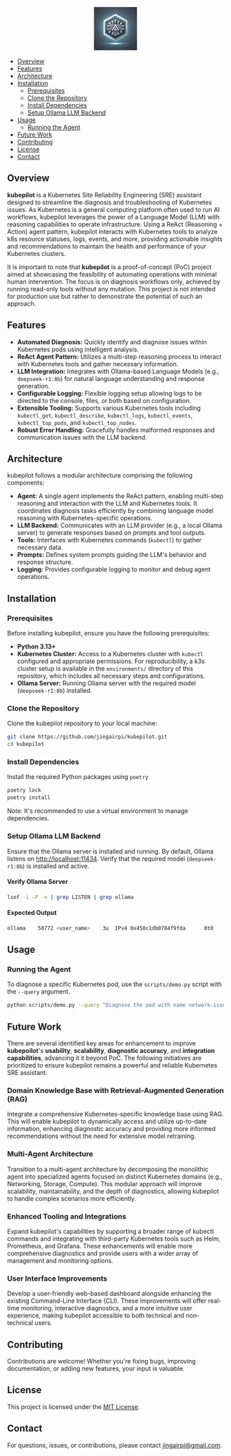 <div align="center">
  <img src="assets/logo.png" alt="kubepilot Logo" />
</div>

- [Overview](#overview)
- [Features](#features)
- [Architecture](#architecture)
- [Installation](#installation)
  - [Prerequisites](#prerequisites)
  - [Clone the Repository](#clone-the-repository)
  - [Install Dependencies](#install-dependencies)
  - [Setup Ollama LLM Backend](#setup-ollama-llm-backend)
- [Usage](#usage)
  - [Running the Agent](#running-the-agent)
- [Future Work](#future-work)
- [Contributing](#contributing)
- [License](#license)
- [Contact](#contact)

## Overview

**kubepilot** is a Kubernetes Site Reliability Engineering (SRE) assistant designed to streamline the diagnosis and troubleshooting of Kubernetes issues. As Kubernetes is a general computing platform often used to run AI workflows, kubepilot leverages the power of a Language Model (LLM) with reasoning capabilities to operate infrastructure. Using a ReAct (Reasoning + Action) agent pattern, kubepilot interacts with Kubernetes tools to analyze k8s resource statuses, logs, events, and more, providing actionable insights and recommendations to maintain the health and performance of your Kubernetes clusters.

It is important to note that **kubepilot** is a proof-of-concept (PoC) project aimed at showcasing the feasibility of automating operations with minimal human intervention. The focus is on diagnosis workflows only, achieved by running read-only tools without any mutation. This project is not intended for production use but rather to demonstrate the potential of such an approach.

## Features

- **Automated Diagnosis:** Quickly identify and diagnose issues within Kubernetes pods using intelligent analysis.
- **ReAct Agent Pattern:** Utilizes a multi-step reasoning process to interact with Kubernetes tools and gather necessary information.
- **LLM Integration:** Integrates with Ollama-based Language Models (e.g., `deepseek-r1:8b`) for natural language understanding and response generation.
- **Configurable Logging:** Flexible logging setup allowing logs to be directed to the console, files, or both based on configuration.
- **Extensible Tooling:** Supports various Kubernetes tools including `kubectl_get`, `kubectl_describe`, `kubectl_logs`, `kubectl_events`, `kubectl_top_pods`, and `kubectl_top_nodes`.
- **Robust Error Handling:** Gracefully handles malformed responses and communication issues with the LLM backend.

## Architecture

kubepilot follows a modular architecture comprising the following components:

- **Agent:** A single agent implements the ReAct pattern, enabling multi-step reasoning and interaction with the LLM and Kubernetes tools. It coordinates diagnosis tasks efficiently by combining language model reasoning with Kubernetes-specific operations.
- **LLM Backend:** Communicates with an LLM provider (e.g., a local Ollama server) to generate responses based on prompts and tool outputs.
- **Tools:** Interfaces with Kubernetes commands (`kubectl`) to gather necessary data.
- **Prompts:** Defines system prompts guiding the LLM's behavior and response structure.
- **Logging:** Provides configurable logging to monitor and debug agent operations.

## Installation

### Prerequisites

Before installing kubepilot, ensure you have the following prerequisites:

- **Python 3.13+**
- **Kubernetes Cluster:** Access to a Kubernetes cluster with `kubectl` configured and appropriate permissions. For reproducibility, a k3s cluster setup is available in the `environments/` directory of this repository, which includes all necessary steps and configurations.
- **Ollama Server:** Running Ollama server with the required model (`deepseek-r1:8b`) installed.

### Clone the Repository

Clone the kubepilot repository to your local machine:

```bash
git clone https://github.com/jingairpi/kubepilot.git
cd kubepilot
```

### Install Dependencies

Install the required Python packages using `poetry`

```bash
poetry lock
poetry install
```

Note: It's recommended to use a virtual environment to manage dependencies.

### Setup Ollama LLM Backend

Ensure that the Ollama server is installed and running. By default, Ollama listens on [http://localhost:11434](http://localhost:11434). Verify that the required model (`deepseek-r1:8b`) is installed and active.

#### Verify Ollama Server

```bash
lsof -i -P -n | grep LISTEN | grep ollama
```

#### Expected Output

```bash
ollama    50772 <user_name>    3u  IPv4 0x450c1db0784f9fda      0t0    TCP 127.0.0.1:11434 (LISTEN)
```

## Usage

### Running the Agent

To diagnose a specific Kubernetes pod, use the `scripts/demo.py` script with the `--query` argument.

```bash
python scripts/demo.py --query "Diagnose the pod with name network-issue in the default namespace"
```

## Future Work

There are several identified key areas for enhancement to improve **kubepoilot**'s **usability**, **scalability**, **diagnostic accuracy**, and **integration capabilities**, advancing it it beyond PoC. The following initiatives are prioritized to ensure kubepilot remains a powerful and reliable Kubernetes SRE assistant:

### Domain Knowledge Base with Retrieval-Augmented Generation (RAG)

Integrate a comprehensive Kubernetes-specific knowledge base using RAG. This will enable kubepilot to dynamically access and utilize up-to-date information, enhancing diagnostic accuracy and providing more informed recommendations without the need for extensive model retraining.

### Multi-Agent Architecture

Transition to a multi-agent architecture by decomposing the monolithic agent into specialized agents focused on distinct Kubernetes domains (e.g., Networking, Storage, Compute). This modular approach will improve scalability, maintainability, and the depth of diagnostics, allowing kubepilot to handle complex scenarios more efficiently.

### Enhanced Tooling and Integrations

Expand kubepilot's capabilities by supporting a broader range of kubectl commands and integrating with third-party Kubernetes tools such as Helm, Prometheus, and Grafana. These enhancements will enable more comprehensive diagnostics and provide users with a wider array of management and monitoring options.

### User Interface Improvements

Develop a user-friendly web-based dashboard alongside enhancing the existing Command-Line Interface (CLI). These improvements will offer real-time monitoring, interactive diagnostics, and a more intuitive user experience, making kubepilot accessible to both technical and non-technical users.

## Contributing

Contributions are welcome! Whether you're fixing bugs, improving documentation, or adding new features, your input is valuable.

## License

This project is licensed under the [MIT License](LICENSE).

## Contact

For questions, issues, or contributions, please contact [jingairpi@gmail.com](mailto:jingairpi@gmail.com).
